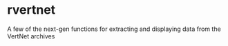 rvertnet
=========

A few of the next-gen functions for extracting and displaying data from the VertNet archives
